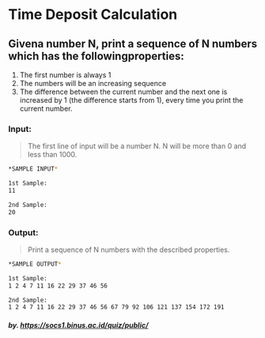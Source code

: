 # Time Deposit Calculation

## Given​ ​a​ ​number​ ​N,​ ​print​ ​a​ ​sequence​ ​of​ ​N​ ​numbers​ ​which​ ​has​ ​the​ ​following​ ​properties: 
1. The​ ​first​ ​number​ ​is​ ​always​ ​1  
2. The​ ​numbers​ ​will​ ​be​ ​an​ ​increasing​ ​sequence  
3. The difference between the current number and the next one is increased by 1 (the difference​ ​starts​ ​from​ ​1),​ ​every​ ​time​ ​you​ ​print​ ​the​ ​current​ ​number. 

### Input:

> The​ ​first​ ​line​ ​of​ ​input​ ​will​ ​be​ ​a​ ​number​ ​N.​ ​N​ ​will​ ​be​ ​more​ ​than​ ​0​ ​and​ ​less​ ​than​ ​1000.  

```sh
*SAMPLE INPUT*

1st Sample:
11

2nd Sample:
20
```

### Output:

> Print​ ​a​ ​sequence​ ​of​ ​N​ ​numbers​ ​with​ ​the​ ​described​ ​properties.​  ​​

```sh
*SAMPLE OUTPUT*

1st Sample:
1​ ​2​ ​4​ ​7​ ​11​ ​16​ ​22​ ​29​ ​37​ ​46​ ​56

2nd Sample:
1​ ​2​ ​4​ ​7​ ​11​ ​16​ ​22​ ​29​ ​37​ ​46​ ​56​ ​67​ ​79​ ​92​ ​106​ ​121​ ​137​ ​154​ ​172​ ​191
```

##### by. https://socs1.binus.ac.id/quiz/public/ 
